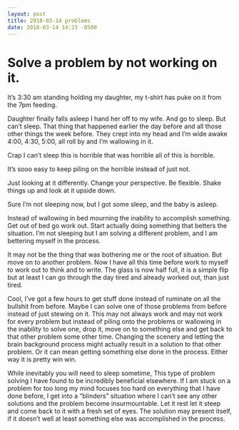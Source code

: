 ```yaml
---
layout: post
title: 2918-03-14 problems 
date: 2018-03-14 14:23 -0500
---
```


# Solve a problem by not working on it.
It’s 3:30 am standing holding my daughter, my t-shirt has puke on it from the 7pm feeding.

Daughter finally falls asleep I hand her off to my wife. And go to sleep. But can’t sleep. That thing that happened earlier the day before and all those other things the week before. They crept into my head and I’m wide awake 4:00, 4:30, 5:00, all roll by and I’m wallowing in it.

Crap I can’t sleep this is horrible that was horrible all of this is horrible.

It’s sooo easy to keep piling on the horrible instead of just not.

Just looking at it differently. Change your perspective. Be flexible. Shake things up and look at it upside down.

Sure I’m not sleeping now, but I got some sleep, and the baby is asleep.

Instead of wallowing in bed mourning the inability to accomplish something. Get out of bed go work out. Start actually doing something that betters the situation. I’m not sleeping but I am solving a different problem, and I am bettering myself in the process.

It may not be the thing that was bothering me or the root of situation. But move on to another problem. Now I have all this time before work to myself to work out to think and to write. The glass is now half full, it is a simple flip but at least I can go through the day tired and already worked out, than just tired.

Cool, I’ve got a few hours to get stuff done instead of ruminate on all the bullshit from before. Maybe I can solve one of those problems from before instead of just stewing on it. This may not always work and may not work for every problem but instead of piling onto the problems or wallowing in the inability to solve one, drop it, move on to something else and get back to that other problem some other time. Changing the scenery and letting the brain background process might actually result in a solution to that other problem. Or it can mean getting something else done in the process. Either way it is pretty win win.

While inevitably you will need to sleep sometime, This type of problem solving I have found to be incredibly beneficial elsewhere. If I am stuck on a problem for too long my mind focuses too hard on everything that I have done before, I get into a “blinders” situation where I can’t see any other solutions and the problem become insurmountable. Let it rest let it steep and come back to it with a fresh set of eyes. The solution may present itself, if it doesn’t well at least something else was accomplished in the process.
